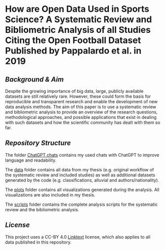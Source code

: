 # **How are Open Data Used in Sports Science? A Systematic Review and Bibliometric Analysis of all Studies Citing the Open Football Dataset Published by Pappalardo et al. in 2019**

## *Background & Aim*
Despite the growing importance of big data, large, publicly available datasets are still relatively rare. However, these could form the basis for reproducible and transparent research and enable the development of new data analysis methods. 
The aim of this paper is to use a systematic review and bibliometric analysis to provide an overview of the research questions, methodological approaches, and possible applications that exist in dealing with such datasets and how the scientific community has dealt with them so far. 

## *Repository Structure*
The folder [ChatGPT chats](/ChatGPTchats) contains my used chats with ChatGPT to improve language and readability.

The [data](/data) folder contains all data from my thesis (e.g. original workflow of the systematic review and included studies) as well as additional datasets generated by the code (e.g. classifications, alluvial and authors/nationality).

The [plots](/plots) folder contains all visualizations generated during the analysis. All visualizations are also included in my thesis. 

The [scripts](/scripts) folder contains the complete analysis scripts for the systematic review and the bibliometric analysis. 

## *License*
This project uses a CC-BY 4.0 [Linktext](https://creativecommons.org/licenses/by/4.0/) license, which also applies to all data published in this repository.
